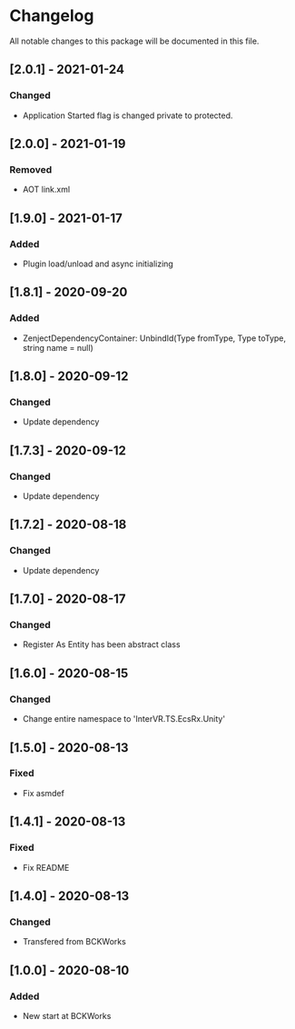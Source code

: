 # Changelog
All notable changes to this package will be documented in this file.

## [2.0.1] - 2021-01-24

### Changed

- Application Started flag is changed private to protected.

## [2.0.0] - 2021-01-19

### Removed

- AOT link.xml

## [1.9.0] - 2021-01-17

### Added

- Plugin load/unload and async initializing

## [1.8.1] - 2020-09-20

### Added

- ZenjectDependencyContainer: UnbindId(Type fromType, Type toType, string name = null)

## [1.8.0] - 2020-09-12

### Changed

- Update dependency

## [1.7.3] - 2020-09-12

### Changed

- Update dependency

## [1.7.2] - 2020-08-18

### Changed

- Update dependency

## [1.7.0] - 2020-08-17

### Changed

- Register As Entity has been abstract class

## [1.6.0] - 2020-08-15

### Changed

- Change entire namespace to 'InterVR.TS.EcsRx.Unity'

## [1.5.0] - 2020-08-13

### Fixed

- Fix asmdef

## [1.4.1] - 2020-08-13

### Fixed

- Fix README

## [1.4.0] - 2020-08-13

### Changed

- Transfered from BCKWorks

## [1.0.0] - 2020-08-10

### Added 

- New start at BCKWorks
